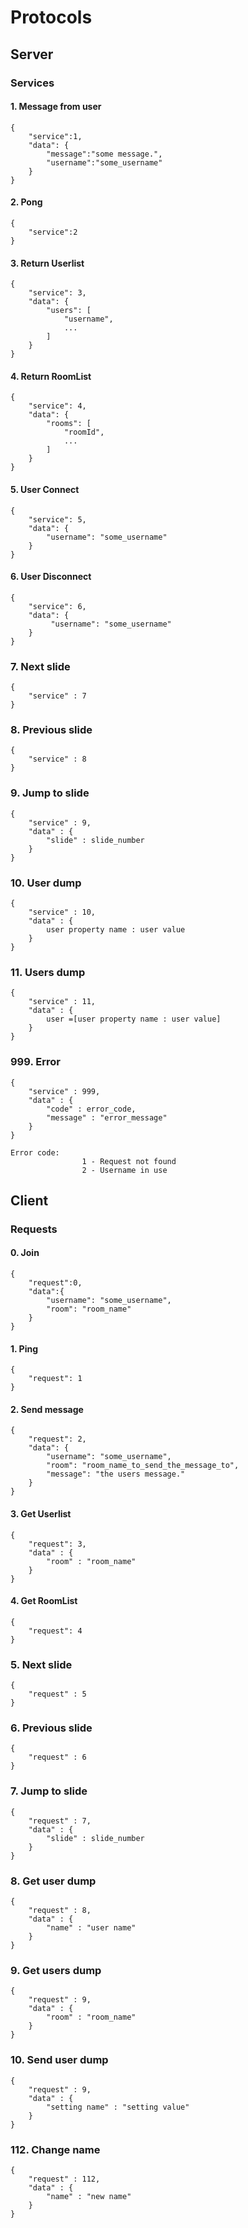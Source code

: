 # Protocols #

## Server
### Services
#### 1. Message from user
    {
        "service":1,
        "data": {
            "message":"some message.",
            "username":"some_username"
        }
    }
#### 2. Pong
    {
        "service":2
    }
#### 3. Return Userlist
    {
        "service": 3,
        "data": {
            "users": [
                "username",
                ...
            ]
        }
    }
#### 4. Return RoomList
    {
        "service": 4,
        "data": {
            "rooms": [
                "roomId",
                ...
            ]
        }
    }
#### 5. User Connect
    {
        "service": 5,
        "data": {
            "username": "some_username"
        }
    }
#### 6. User Disconnect
    {
        "service": 6,
        "data": {
             "username": "some_username"
        }
    }

### 7. Next slide
    {
        "service" : 7
    }

### 8. Previous slide
    {
        "service" : 8
    }

### 9. Jump to slide
    {
        "service" : 9,
        "data" : {
            "slide" : slide_number
        }
    }

### 10. User dump
    {
        "service" : 10,
        "data" : {
            user property name : user value
        }
    }

### 11. Users dump
    {
        "service" : 11,
        "data" : {
            user =[user property name : user value]
        }
    }

### 999. Error
    {
        "service" : 999,
        "data" : {
            "code" : error_code,
            "message" : "error_message"
        }
    }

    Error code:
                    1 - Request not found
                    2 - Username in use


## Client
### Requests
#### 0. Join
    {
        "request":0,
        "data":{
            "username": "some_username",
            "room": "room_name"
        }
    }
#### 1. Ping
    {
        "request": 1
    }
#### 2. Send message
    {
        "request": 2,
        "data": {
            "username": "some_username",
            "room": "room_name_to_send_the_message_to",
            "message": "the users message."
        }
    }
#### 3. Get Userlist
    {
        "request": 3,
        "data" : { 
        	"room" : "room_name"
        }
    }
#### 4. Get RoomList
    {
        "request": 4
    }

### 5. Next slide
    {
        "request" : 5
    }

### 6. Previous slide
    {
        "request" : 6
    }

### 7. Jump to slide
    {
        "request" : 7,
        "data" : {
            "slide" : slide_number
        }
    }
### 8. Get user dump
    {
        "request" : 8,
        "data" : {
            "name" : "user name"
        }
    }
### 9. Get users dump
    {
        "request" : 9,
        "data" : {
            "room" : "room_name"
        }
    }

### 10. Send user dump
    {
        "request" : 9,
        "data" : {
            "setting name" : "setting value"
        }
    }

### 112. Change name
    {
        "request" : 112,
        "data" : {
            "name" : "new name"
        }
    }
